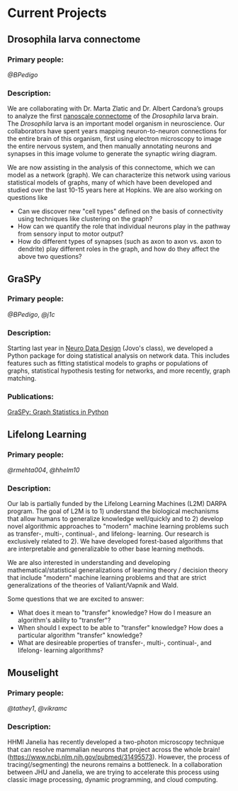 # Current Projects

## Drosophila larva connectome
### Primary people: 
*@BPedigo*

### Description:
We are collaborating with Dr. Marta Zlatic and Dr. Albert Cardona’s groups to analyze the first 
[nanoscale connectome](https://www.nature.com/articles/d41586-019-02208-0) of the
*Drosophila* larva brain. The *Drosophila* larva is an important model organism in neuroscience.
Our collaborators have spent years mapping neuron-to-neuron connections for the entire
brain of this organism, first using electron microscopy to image the entire nervous system, 
and then manually annotating neurons and synapses in this image volume to generate the synaptic wiring diagram.

We are now assisting in the analysis of this connectome, which we can model as a network (graph).
We can characterize this network using various statistical models of graphs, many of which have been 
developed and studied over the last 10-15 years here at Hopkins. We are also working on questions like
- Can we discover new "cell types" defined on the basis of connectivity using techniques like clustering on the graph?
- How can we quantify the role that individual neurons play in the pathway from sensory input to motor output?
- How do different types of synapses (such as axon to axon vs. axon to dendrite) play different roles in the graph,
and how do they affect the above two questions? 

## GraSPy
### Primary people:
*@BPedigo*, *@j1c*

### Description: 
Starting last year in [Neuro Data Design](https://neurodatadesign.github.io/) (Jovo's class), we developed a
Python package for doing statistical analysis on network data. This includes features such as fitting statistical 
models to graphs or populations of graphs, statistical hypothesis testing for networks, and more recently, graph 
matching.

### Publications:
[GraSPy: Graph Statistics in Python](http://www.jmlr.org/papers/volume20/19-490/19-490.pdf)

## Lifelong Learning
### Primary people:
*@rmehta004*, *@hhelm10*

### Description:
Our lab is partially funded by the Lifelong Learning Machines (L2M) DARPA program. The goal of L2M is to 1) understand the biological mechanisms that allow humans to generalize knowledge well/quickly and to 2) develop novel algorithmic approaches to "modern" machine learning problems such as transfer-, multi-, continual-, and lifelong- learning. Our research is exclusively related to 2). We have developed forest-based algorithms that are interpretable and generalizable to other base learning methods.

We are also interested in understanding and developing mathematical/statistical generalizations of learning theory / decision theory that include "modern" machine learning problems and that are strict generalizations of the theories of Valiant/Vapnik and Wald. 

Some questions that we are excited to answer:
- What does it mean to "transfer" knowledge? How do I measure an algorithm's ability to "transfer"?
- When should I expect to be able to "transfer" knowledge? How does a particular algorithm "transfer" knowledge? 
- What are desireable properties of transfer-, multi-, continual-, and lifelong- learning algorithms?

## Mouselight
### Primary people:
*@tathey1*, *@vikramc*

### Description:
HHMI Janelia has recently developed a two-photon microscopy technique that can resolve mammalian neurons that project across the whole brain! (https://www.ncbi.nlm.nih.gov/pubmed/31495573). However, the process of tracing(/segmenting) the neurons remains a bottleneck. In a collaboration between JHU and Janelia, we are trying to accelerate this process using classic image processing, dynamic programming, and cloud computing.